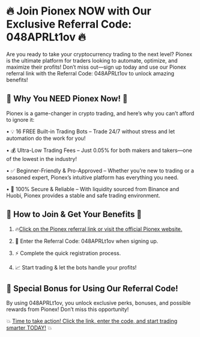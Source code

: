 <h1>🔥 Join Pionex NOW with Our Exclusive Referral Code: 048APRLt1ov 🔥</h1>

Are you ready to take your cryptocurrency trading to the next level? Pionex is the ultimate platform for traders looking to automate, optimize, and maximize their profits! Don’t miss out—sign up today and use our Pionex referral link with the Referral Code: 048APRLt1ov to unlock amazing benefits!

<h2>🚀 Why You NEED Pionex Now! 🚀</h2>

Pionex is a game-changer in crypto trading, and here’s why you can’t afford to ignore it:

•	💡 16 FREE Built-in Trading Bots – Trade 24/7 without stress and let automation do the work for you!

•	💰 Ultra-Low Trading Fees – Just 0.05% for both makers and takers—one of the lowest in the industry!

•	✅ Beginner-Friendly & Pro-Approved – Whether you’re new to trading or a seasoned expert, Pionex’s intuitive platform has everything you need.

•	🔐 100% Secure & Reliable – With liquidity sourced from Binance and Huobi, Pionex provides a stable and safe trading environment.

<h2>🎯 How to Join & Get Your Benefits 🎯</h2>

1.	🔥<a href="https://www.pionex.com/signUp?r=048APRLt1ov">Click on the Pionex referral link or visit the official Pionex website.</a>

2.	💎 Enter the Referral Code: 048APRLt1ov when signing up.

3.	⚡ Complete the quick registration process.

4.	📈 Start trading & let the bots handle your profits!

<h2>🎁 Special Bonus for Using Our Referral Code!</h2>

By using 048APRLt1ov, you unlock exclusive perks, bonuses, and possible rewards from Pionex! Don’t miss this opportunity!

💥 <a href="https://www.pionex.com/signUp?r=048APRLt1ov">Time to take action! Click the link, enter the code, and start trading smarter TODAY!</a> 💥







